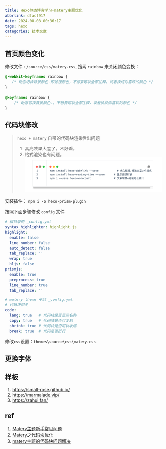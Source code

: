 ```yaml
---
title: Hexo静态博客学习-matery主题优化
abbrlink: dfacf917
date: 2024-08-08 00:36:17
tags: hexo
categories: 技术文章
---
```


## 首页颜色变化

修改文件 : `/source/css/matery.css`, 搜索 `rainbow` 来关闭颜色变换：
```css
@-webkit-keyframes rainbow {
   /* 动态切换背景颜色.即滤镜颜色，不想要可以全部注释，或者换成你喜欢的颜色 */
}

@keyframes rainbow {
    /* 动态切换背景颜色.，不想要可以全部注释，或者换成你喜欢的颜色 */
}
```

## 代码块修改

> `hexo + matery` 自带的代码块渲染后出问题
> 1. 高亮效果太差了，不好看。
> 2. 格式渲染也有问题。
![](https://raw.githubusercontent.com/sustcsugar/picgo/main/img/202408081052616.png)

安装插件： `npm i -S hexo-prism-plugin`

按照下面步骤修改 `config` 文件

```yml
# 根目录的 _config.yml
syntax_highlighter: highlight.js
highlight:
  enable: false
  line_number: false
  auto_detect: false
  tab_replace: ''
  wrap: true
  hljs: false
prismjs:
  enable: true
  preprocess: true
  line_number: true
  tab_replace: ''
```

```yml
# matery theme 中的 _config.yml
# 代码块相关
code:
  lang: true   # 代码块是否显示名称
  copy: true   # 代码块是否可复制
  shrink: true # 代码块是否可以收缩
  break: true  # 代码是否折行
```

修改`css`设置：`themes\source\css\matery.css`


## 更换字体

## 样板
1. https://small-rose.github.io/
2. https://marmalade.vip/
3. https://zahui.fan/

## ref
1. [Matery主题新手常见问题](https://small-rose.github.io/posts/a53a9069.html)
2. [Matery之代码块优化](https://cloud.tencent.com/developer/article/2148822)
3. [matery主题的代码块问题解决](https://www.rewind.show/2020/12/23/BUG%E5%A4%84%E7%90%86/matery%E4%B8%BB%E9%A2%98%E7%9A%84%E4%BB%A3%E7%A0%81%E5%9D%97%E9%97%AE%E9%A2%98%E8%A7%A3%E5%86%B3/)